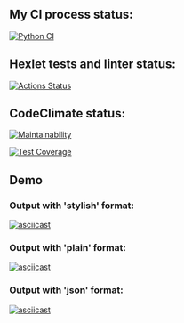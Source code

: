 ## My CI process status:
[![Python CI](https://github.com/leksfix/python-project-50/actions/workflows/my_ci.yml/badge.svg)](https://github.com/leksfix/python-project-50/actions/workflows/my_ci.yml)


## Hexlet tests and linter status:
[![Actions Status](https://github.com/leksfix/python-project-50/actions/workflows/hexlet-check.yml/badge.svg)](https://github.com/leksfix/python-project-50/actions)


## CodeClimate status:
[![Maintainability](https://api.codeclimate.com/v1/badges/ce657b2d8d65cb1ef464/maintainability)](https://codeclimate.com/github/leksfix/python-project-50/maintainability)

[![Test Coverage](https://api.codeclimate.com/v1/badges/ce657b2d8d65cb1ef464/test_coverage)](https://codeclimate.com/github/leksfix/python-project-50/test_coverage)


## Demo

### Output with 'stylish' format:
[![asciicast](https://asciinema.org/a/0LHpo4k2dfgOKW4vppvOQIg6D.svg)](https://asciinema.org/a/0LHpo4k2dfgOKW4vppvOQIg6D)

### Output with 'plain' format:
[![asciicast](https://asciinema.org/a/KtcoDXa1egVgSpsKdjt9bD9ho.svg)](https://asciinema.org/a/KtcoDXa1egVgSpsKdjt9bD9ho)

### Output with 'json' format:
[![asciicast](https://asciinema.org/a/rkOwx0qPI7sGjsiTznxa6qn5V.svg)](https://asciinema.org/a/rkOwx0qPI7sGjsiTznxa6qn5V)